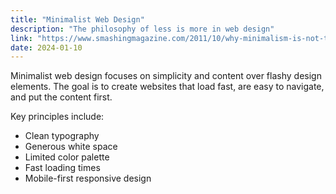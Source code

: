 ```yaml
---
title: "Minimalist Web Design"
description: "The philosophy of less is more in web design"
link: "https://www.smashingmagazine.com/2011/10/why-minimalism-is-not-the-answer/"
date: 2024-01-10
---
```


Minimalist web design focuses on simplicity and content over flashy design elements. The goal is to create websites that load fast, are easy to navigate, and put the content first.

Key principles include:
- Clean typography
- Generous white space
- Limited color palette
- Fast loading times
- Mobile-first responsive design 